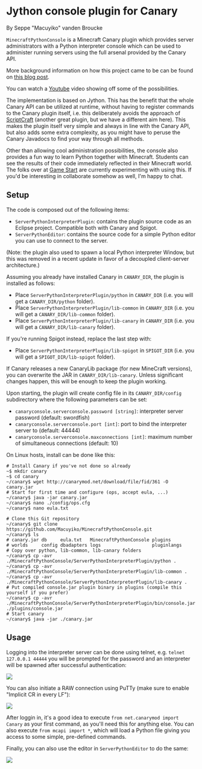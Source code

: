 # Jython console plugin for Canary

By Seppe "Macuyiko" vanden Broucke

`MinecraftPythonConsole` is a Minecraft Canary plugin which provides server administrators with a Python interpreter console which can be used to administer running servers using the full arsenal provided by the Canary API.

More background information on how this project came to be can be found on [this blog post](http://blog.macuyiko.com/post/2015/rebuilding-our-jython-console-plugin-for-minecraft.html).

You can watch a [Youtube](https://www.youtube.com/watch?v=j4JfwS5hNlw) video showing off some of the possibilities.

The implementation is based on Jython. This has the benefit that the whole Canary API can be utilized at runtime, without having to register commands to the Canary plugin itself, i.e. this deliberately avoids the approach of [ScriptCraft](http://scriptcraftjs.org/) (another great plugin, but we have a different aim here). This makes the plugin itself very simple and always in line with the Canary API, but also adds some extra complexity, as you might have to peruse the Canary Javadocs to find your way through all methods.

Other than allowing cool administration possibilities, the console also provides a fun way to learn Python together with Minecraft. Students can see the results of their code immediately reflected in their Minecraft world. The folks over at [Game Start](http://www.gamestartschool.com/) are currently experimenting with using this. If you'd be interesting in collaborate somehow as well, I'm happy to chat.

## Setup

The code is composed out of the following items:

* `ServerPythonInterpreterPlugin`: contains the plugin source code as an Eclipse project. Compatible both with Canary and Spigot.
* `ServerPythonEditor`: contains the source code for a simple Python editor you can use to connect to the server.

(Note: the plugin also used to spawn a local Python interpreter Window, but this was removed in a recent update in favor of a decoupled client-server architecture.)

Assuming you already have installed Canary in `CANARY_DIR`, the plugin is installed as follows:

* Place `ServerPythonInterpreterPlugin/python` in `CANARY_DIR` (i.e. you will get a `CANARY_DIR/python` folder).
* Place `ServerPythonInterpreterPlugin/lib-common` in `CANARY_DIR` (i.e. you will get a `CANARY_DIR/lib-common` folder).
* Place `ServerPythonInterpreterPlugin/lib-canary` in `CANARY_DIR` (i.e. you will get a `CANARY_DIR/lib-canary` folder).

If you're running Spigot instead, replace the last step with:

* Place `ServerPythonInterpreterPlugin/lib-spigot` in `SPIGOT_DIR` (i.e. you will get a `SPIGOT_DIR/lib-spigot` folder).

If Canary releases a new CanaryLib package (for new MineCraft versions), you can overwrite the JAR in `CANARY_DIR/lib-canary`. Unless significant changes happen, this will be enough to keep the plugin working.

Upon starting, the plugin will create config file in its `CANARY_DIR/config` subdirectory where the following parameters can be set:

* `canaryconsole.serverconsole.password [string]`: interpreter server password (default: swordfish)
* `canaryconsole.serverconsole.port [int]`: port to bind the interpreter server to (default: 44444)
* `canaryconsole.serverconsole.maxconnections [int]`: maximum number of simultaneous connections (default: 10)

On Linux hosts, install can be done like this:

	# Install Canary if you've not done so already
	~$ mkdir canary
	~$ cd canary
	~/canary$ wget http://canarymod.net/download/file/fid/361 -O canary.jar
	# Start for first time and configure (ops, accept eula, ...)
	~/canary$ java -jar canary.jar 
	~/canary$ nano ./config/ops.cfg
	~/canary$ nano eula.txt
	
	# Clone this Git repository
	~/canary$ git clone https://github.com/Macuyiko/MinecraftPythonConsole.git
	~/canary$ ls
	# canary.jar db     eula.txt   MinecraftPythonConsole plugins 
	# worlds     config dbadapters logs                   pluginlangs
	# Copy over python, lib-common, lib-canary folders
	~/canary$ cp -avr ./MinecraftPythonConsole/ServerPythonInterpreterPlugin/python .
	~/canary$ cp -avr ./MinecraftPythonConsole/ServerPythonInterpreterPlugin/lib-common .
	~/canary$ cp -avr ./MinecraftPythonConsole/ServerPythonInterpreterPlugin/lib-canary .
	# Put compiled console.jar plugin binary in plugins (compile this yourself if you prefer)
	~/canary$ cp -avr ./MinecraftPythonConsole/ServerPythonInterpreterPlugin/bin/console.jar ./plugins/console.jar
	# Start canary
	~/canary$ java -jar ./canary.jar

## Usage

Logging into the interpreter server can be done using telnet, e.g. `telnet 127.0.0.1 44444` you will be prompted for the password and an interpreter will be spawned after successful authentication:

![](https://camo.githubusercontent.com/6fea3b76ec29006ef0e423dc78d3993bc9489797/687474703a2f2f696d6775722e636f6d2f676f4c684733392e706e67)

You can also initiate a RAW connection using PuTTy (make sure to enable "Implicit CR in every LF"):

![](https://camo.githubusercontent.com/6ddb498f728187442e1fca2add801a978d907e75/687474703a2f2f692e696d6775722e636f6d2f316b553276744c2e706e67)

After loggin in, it's a good idea to execute `from net.canarymod import Canary` as your first command, as you'll need this for anything else. You can also execute `from mcapi import *`, which will load a Python file giving you access to some simple, pre-defined commands.

Finally, you can also use the editor in `ServerPythonEditor` to do the same:

![](https://camo.githubusercontent.com/84093a0cfc1102ed283644bcf356c576a7b37422/687474703a2f2f692e696d6775722e636f6d2f436b6a55716e4e2e706e67)